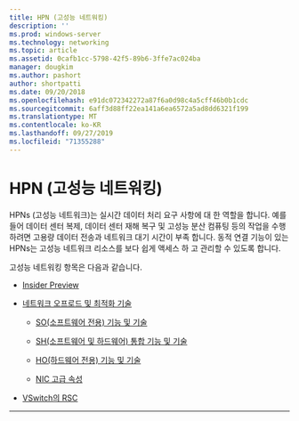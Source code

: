 ```yaml
---
title: HPN (고성능 네트워킹)
description: ''
ms.prod: windows-server
ms.technology: networking
ms.topic: article
ms.assetid: 0cafb1cc-5798-42f5-89b6-3ffe7ac024ba
manager: dougkim
ms.author: pashort
author: shortpatti
ms.date: 09/20/2018
ms.openlocfilehash: e91dc072342272a87f6a0d98c4a5cff46b0b1cdc
ms.sourcegitcommit: 6aff3d88ff22ea141a6ea6572a5ad8dd6321f199
ms.translationtype: MT
ms.contentlocale: ko-KR
ms.lasthandoff: 09/27/2019
ms.locfileid: "71355288"
---
```

# <a name="high-performance-networking-hpn"></a>HPN (고성능 네트워킹)

HPNs (고성능 네트워크)는 실시간 데이터 처리 요구 사항에 대 한 역할을 합니다. 예를 들어 데이터 센터 복제, 데이터 센터 재해 복구 및 고성능 분산 컴퓨팅 등의 작업을 수행 하려면 고용량 데이터 전송과 네트워크 대기 시간이 부족 합니다. 동적 연결 기능이 있는 HPNs는 고성능 네트워크 리소스를 보다 쉽게 액세스 하 고 관리할 수 있도록 합니다. 


고성능 네트워킹 항목은 다음과 같습니다.

- [Insider Preview](hpn-insider-preview.md)

- [네트워크 오프로드 및 최적화 기술](network-offload-and-optimization.md)

  - [SO(소프트웨어 전용) 기능 및 기술](hpn-software-only-features.md)

  - [SH(소프트웨어 및 하드웨어) 통합 기능 및 기술](hpn-software-hardware-features.md)

  - [HO(하드웨어 전용) 기능 및 기술](hpn-hardware-only-features.md)

  - [NIC 고급 속성](hpn-nic-advanced-properties.md)

- [VSwitch의 RSC](rsc-in-the-vswitch.md)

---